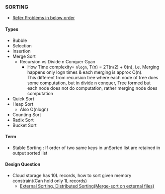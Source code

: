 ### SORTING 
- [Refer Problems in below order](./Practice/src/main/java/com/p2/sort)

#### Types
- Bubble 
- Selection
- Insertion
- Merge Sort
  - Recursion vs Divide n Conquer Gyan
    - How Time complexity= `nlogn`, T(n) = 2T(n/2) + θ(n), i.e. Merging happens only logn times & each merging is approx O(n).<br/> 
    This different from recursion tree where each node of tree does some computation, but in divide n conquer, Tree formed but each node does not do computation, rather merging node does computation
- Quick Sort
- Heap Sort
  - Also O(nlogn)
- Counting Sort
- Radix Sort
- Bucket Sort

#### Term
- Stable Sorting : If order of two same keys in unSorted list are retained in output sorted list

#### Design Question
- Cloud storage has 10L records, how to sort given memory constraint(Can hold only 1L records)
  - [External Sorting, Distributed Sorting(Merge-sort on external files)](https://stackoverflow.com/a/2087671/2653389)